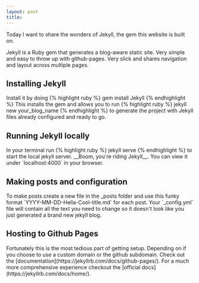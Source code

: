 ```yaml
---
layout: post
title:
---
```

Today I want to share the wonders of Jekyll, the gem this website is built on.  

Jekyll is a Ruby gem that generates a blog-aware static site. Very simple and easy to throw up with github-pages. Very slick and shares navigation and layout across multiple pages.
<h2>Installing Jekyll</h2>
Install it by doing  
{% highlight ruby %}
gem install Jekyll
{% endhighlight %}
This installs the gem and allows you to run  
{% highlight ruby %}
jekyll new your_blog_name
{% endhighlight %}
 to generate the project with Jekyll files already configured and ready to go.
<h2> Running Jekyll locally</h2>
In your terminal run {% highlight ruby %}
jekyll serve
{% endhighlight %}
 to start the local jekyll server. __Boom, you're riding Jekyll__. You can view it under `localhost:4000` in your browser.
<h2> Making posts and configuration</h2>
To make posts create a new file in the _posts folder and use this funky format `YYYY-MM-DD-Hella-Cool-title.md` for each post. Your `_config.yml` file will contain all the text you need to change so it doesn't look like you just generated a brand new jekyll blog.
<h2>Hosting to Github Pages</h2>
Fortunately this is the most tedious part of getting setup. Depending on if you choose to use a custom domain or the github subdomain. Check out the [documentation](https://jekyllrb.com/docs/github-pages/). For a much more comprehensive experience checkout the [official docs](https://jekyllrb.com/docs/home/).  
